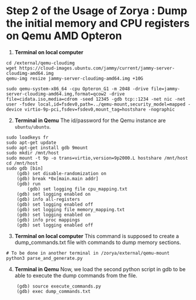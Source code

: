 # Step 2 of the Usage of Zorya : Dump the initial memory and CPU registers on Qemu AMD Opteron

1. **Terminal on local computer**
```
cd /external/qemu-cloudimg
wget https://cloud-images.ubuntu.com/jammy/current/jammy-server-cloudimg-amd64.img
qemu-img resize jammy-server-cloudimg-amd64.img +10G

sudo qemu-system-x86_64 -cpu Opteron_G1 -m 2048 -drive file=jammy-server-cloudimg-amd64.img,format=qcow2 -drive file=cidata.iso,media=cdrom -seed 12345 -gdb tcp::1234 -net nic -net user -fsdev local,id=fsdev0,path=../qemu-mount,security_model=mapped -device virtio-9p-pci,fsdev=fsdev0,mount_tag=hostshare -nographic
```
2. **Terminal in Qemu**
The id/password for the Qemu instance are ```ubuntu/ubuntu```.
```
sudo loadkeys fr
sudo apt-get update 
sudo apt-get install gdb 9mount
sudo mkdir /mnt/host
sudo mount -t 9p -o trans=virtio,version=9p2000.L hostshare /mnt/host
cd /mnt/host
sudo gdb [bin]
	(gdb) set disable-randomization on
	(gdb) break *0x[main.main addr]
	(gdb) run
        (gdb) set logging file cpu_mapping.txt
	(gdb) set logging enabled on
	(gdb) info all-registers
	(gdb) set logging enabled off
	(gdb) set logging file memory_mapping.txt
	(gdb) set logging enabled on
	(gdb) info proc mappings
	(gdb) set logging enabled off
```
3. **Terminal on local computer**
This command is supposed to create a dump_commands.txt file with commands to dump memory sections.
```
# To be done in another terminal in /zorya/external/qemu-mount
python3 parse_and_generate.py
```
4. **Terminal in Qemu**
Now, we load the second python script in gdb to be able to execute the dump commands from the file.
```
    (gdb) source execute_commands.py
    (gdb) exec dump_commands.txt 
```
